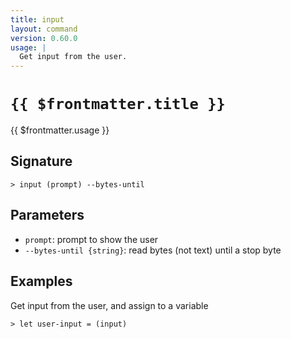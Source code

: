 ```yaml
---
title: input
layout: command
version: 0.60.0
usage: |
  Get input from the user.
---
```


# `{{ $frontmatter.title }}`

<div style='white-space: pre-wrap;'>{{ $frontmatter.usage }}</div>

## Signature

`> input (prompt) --bytes-until`

## Parameters

- `prompt`: prompt to show the user
- `--bytes-until {string}`: read bytes (not text) until a stop byte

## Examples

Get input from the user, and assign to a variable

```shell
> let user-input = (input)
```
